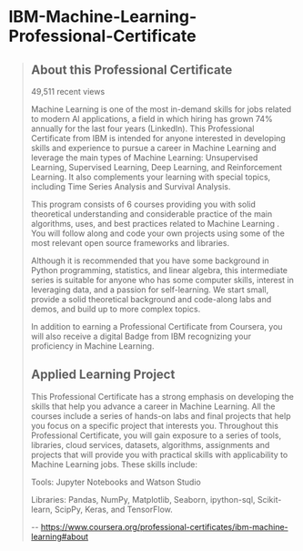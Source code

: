 # IBM-Machine-Learning-Professional-Certificate

> ## About this Professional Certificate
> 
> 49,511 recent views
> 
> Machine Learning is one of the most in-demand skills for jobs related to modern AI applications, a field in which hiring has grown 74% annually for the last four years (LinkedIn). This Professional Certificate from IBM is intended for anyone interested in developing skills and experience to pursue a career in Machine Learning and leverage the main types of Machine Learning: Unsupervised Learning, Supervised Learning, Deep Learning, and Reinforcement Learning. It also complements your learning with special topics, including Time Series Analysis and Survival Analysis.
> 
> This program consists of 6 courses providing you with solid theoretical understanding and considerable practice of the main algorithms, uses, and best practices related to Machine Learning . You will follow along and code your own projects using some of the most relevant open source frameworks and libraries.
> 
> Although it is recommended that you have some background in Python programming, statistics, and linear algebra, this intermediate series is suitable for anyone who has some computer skills, interest in leveraging data, and a passion for self-learning. We start small, provide a solid theoretical background and code-along labs and demos, and build up to more complex topics.
> 
> In addition to earning a Professional Certificate from Coursera, you will also receive a digital Badge from IBM recognizing your proficiency in Machine Learning.
> 
> ## Applied Learning Project
> 
> This Professional Certificate has a strong emphasis on developing the skills that help you advance a career in Machine Learning. All the courses include a series of hands-on labs and final projects that help you focus on a specific project that interests you. Throughout this Professional Certificate, you will gain exposure to a series of tools, libraries, cloud services, datasets, algorithms, assignments and projects that will provide you with practical skills with applicability to Machine Learning jobs. These skills include:
> 
> Tools: Jupyter Notebooks and Watson Studio
> 
> Libraries: Pandas, NumPy, Matplotlib, Seaborn, ipython-sql, Scikit-learn, ScipPy, Keras, and TensorFlow.
>
> -- https://www.coursera.org/professional-certificates/ibm-machine-learning#about
